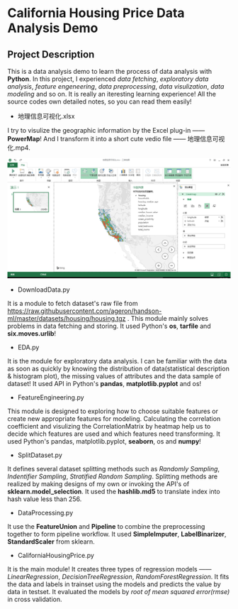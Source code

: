 # California Housing Price Data Analysis Demo

## Project Description
This is a data analysis demo to learn the process of data analysis with **Python**. In this project, I experienced *data fetching*, *exploratory data analysis*, *feature engeneering*, *data preprocessing*, *data visulization*, *data modeling* and so on. It is really an iteresting learning experience! All the source codes own detailed notes, so you can read them easily!

- 地理信息可视化.xlsx

I try to visulize the geographic information by the Excel plug-in —— **PowerMap**! And I transform it into a short cute vedio file —— 地理信息可视化.mp4.

![image](https://github.com/data-alphabet/CaliforniaHousingPrice/blob/master/PowerMap.bmp)

- DownloadData.py

It is a module to fetch dataset's raw file from https://raw.githubusercontent.com/ageron/handson-ml/master/datasets/housing/housing.tgz . This module mainly solves problems in data fetching and storing. It used Python's **os**, **tarfile** and **six.moves.urlib**!

- EDA.py

It is the module for exploratory data analysis. I can be familiar with the data as soon as quickly by knowing the distribution of data(statistical description & histogram plot), the missing values of attributes and the data sample of dataset! It used API in Python's **pandas**, **matplotlib.pyplot** and os!

- FeatureEngineering.py

This module is designed to exploring how to choose suitable features or create new appropriate features for modeling. Calculating the correlation coefficient and visulizing the CorrelationMatrix by heatmap help us to decide which features are used and which features need transforming. It used Python's pandas, matplotlib.pyplot, **seaborn**, os and **numpy**!

- SplitDataset.py

It defines several dataset splitting methods such as *Randomly Sampling*, *Indentifier Sampling*, *Stratified Random Sampling*. Splitting methods are realized by making designs of my own or invoking the API's of **sklearn.model_selection**. It used the **hashlib.md5** to translate index into hash value less than 256.

- DataProcessing.py

It use the **FeatureUnion** and **Pipeline** to combine the preprocessing together to form pipeline workflow. It used **SimpleImputer**, **LabelBinarizer**, **StandardScaler** from sklearn.

- CaliforniaHousingPrice.py

It is the main module! It creates three types of regression models —— *LinearRegression*, *DecisionTreeRegression*, *RandomForestRegression*. It fits the data and labels in trainset using the models and predicts the value by data in testset. It evaluated the models by *root of mean squared error(rmse)* in cross validation.
